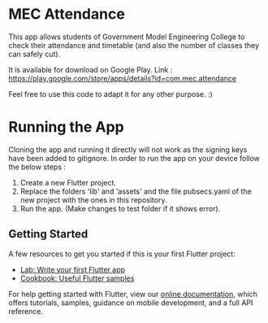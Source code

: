 
# MEC Attendance

This app allows students of Government Model Engineering College to check their attendance and timetable (and also the number of classes they can safely cut).

It is available for download on Google Play.
Link : https://play.google.com/store/apps/details?id=com.mec.attendance

Feel free to use this code to adapt it for any other purpose. :)

# Running the App

Cloning the app and running it directly will not work as the signing keys have been added to gitignore. In order to run the app on your device follow the below steps :

1. Create a new Flutter project.
2. Replace the folders 'lib' and 'assets' and the file pubsecs.yaml of the new project with the ones in this repository.
3. Run the app. (Make changes to test folder if it shows error). 

## Getting Started

A few resources to get you started if this is your first Flutter project:

- [Lab: Write your first Flutter app](https://flutter.dev/docs/get-started/codelab)
- [Cookbook: Useful Flutter samples](https://flutter.dev/docs/cookbook)

For help getting started with Flutter, view our
[online documentation](https://flutter.dev/docs), which offers tutorials,
samples, guidance on mobile development, and a full API reference.
